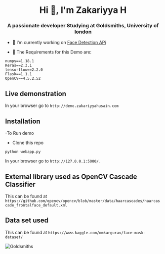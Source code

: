 <h1 align="center">Hi 👋, I'm Zakariyya H</h1>
<h3 align="center">A passionate developer Studying at Goldsmiths, University of london</h3>

- 🔭 I’m currently working on [Face Detection APi](https://www.doc.gold.ac.uk/~zhusa001/final-project)



- 👯 The Requirements for this Demo are: 

```
numpy==1.18.1
Keras==2.3.1
tensorflow==2.2.0
Flask==1.1.1
OpenCV==4.5.2.52					                     
```


## Live demonstration
In your browser go to  `http://demo.zakariyyahusain.com`

## Installation
-To Run demo
- Clone this repo
```
python webapp.py
```
In your browser go to  `http://127.0.0.1:5000/`.

## External library used as OpenCV Cascade Classifier
This can be found at `https://github.com/opencv/opencv/blob/master/data/haarcascades/haarcascade_frontalface_default.xml`

## Data set used
This can be found at `https://www.kaggle.com/omkargurav/face-mask-dataset/`

![Goldsmiths](https://www.gold.ac.uk/assets/img/svg/sprite/logo.svg)
